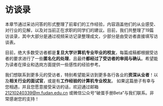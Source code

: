 # 访谈录

本章节通过采访问答的形式整理了前辈们的工作经验，内容涵盖他们的从业感受、对行业的见解，以及对当前正在求职的同学们的建议。目前，我们共整理了19篇访谈录，其中大部分是通过视频采访记录整理成文，少部分是由受访者直接填写访谈表。

目前，绝大多数受访者都是**复旦大学计算机专业毕业的校友**，每篇成稿都根据受访者的要求进行了一些**匿名化的处理**，且最终**都经过了受访者的审阅与确认**。希望能为读者在择业和选岗方面提供一些感性的经验参考。

我们想联系到更多元的受访者，特别希望能采访到更多各行各业的**资深从业者**！以及**相关行业的面试官**，或是有**工作经验的计算机专业校友**。
如果这篇册子有幸与您相遇，并且您愿意接受采访的话，欢迎通过邮箱 <21210240339@m.fudan.edu.cn> 或微信公众号“破蛋手册Beta”与我们联系。非常感谢您的支持！
